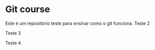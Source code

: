 # Git course

Este é um repositório teste para ensinar como o git funciona.
Teste 2

Teste 3

Teste 4
